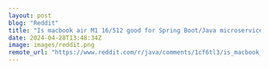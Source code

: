 ```yaml
---
layout: post
blog: "Reddit"
title: "Is macbook air M1 16/512 good for Spring Boot/Java microservices?"
date: 2024-04-28T13:48:34Z
image: images/reddit.png
remote_url: "https://www.reddit.com/r/java/comments/1cf6tl3/is_macbook_air_m1_16512_good_for_spring_bootjava/"
---
```

